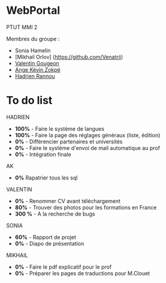 # WebPortal
PTUT MMI 2

Membres du groupe :
- Sonia Hamelin
- [Mikhail Orlov] (https://github.com/Venatrii)
- [Valentin Gougeon](https://github.com/ValGou)
- [Ange Kévin Zokpé](https://github.com/Ange-Kevin)
- [Hadrien Rannou](https://github.com/HadrienX)

# To do list
HADRIEN
- <b>100%</b> - Faire le système de langues
- <b>100%</b> - Faire la page des réglages généraux (liste, édition)
- <b>0%</b> - Différencier partenaires et universités
- <b>0%</b> - Faire le système d'envoi de mail automatique au prof
- <b>0%</b> - Intégration finale

AK
- <b>0%</b> Rapatrier tous les sql

VALENTIN
- <b>0%</b> - Renommer CV avant téléchargement
- <b>80%</b> - Trouver des photos pour les formations en France
- <b>300 %</b> - A la recherche de bugs


SONIA
- <b>60%</b> - Rapport de projet
- <b>0%</b> - Diapo de présentation

MIKHAIL
- <b>0%</b> - Faire le pdf explicatif pour le prof
- <b>0%</b> - Préparer les pages de traductions pour M.Clouet
